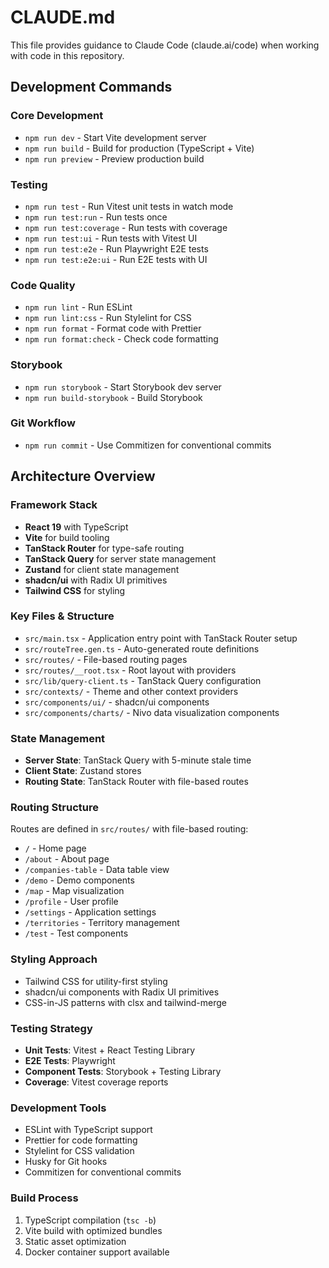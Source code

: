 # CLAUDE.md

This file provides guidance to Claude Code (claude.ai/code) when working with code in this repository.

## Development Commands

### Core Development
- `npm run dev` - Start Vite development server
- `npm run build` - Build for production (TypeScript + Vite)
- `npm run preview` - Preview production build

### Testing
- `npm run test` - Run Vitest unit tests in watch mode
- `npm run test:run` - Run tests once
- `npm run test:coverage` - Run tests with coverage
- `npm run test:ui` - Run tests with Vitest UI
- `npm run test:e2e` - Run Playwright E2E tests
- `npm run test:e2e:ui` - Run E2E tests with UI

### Code Quality
- `npm run lint` - Run ESLint
- `npm run lint:css` - Run Stylelint for CSS
- `npm run format` - Format code with Prettier
- `npm run format:check` - Check code formatting

### Storybook
- `npm run storybook` - Start Storybook dev server
- `npm run build-storybook` - Build Storybook

### Git Workflow
- `npm run commit` - Use Commitizen for conventional commits

## Architecture Overview

### Framework Stack
- **React 19** with TypeScript
- **Vite** for build tooling
- **TanStack Router** for type-safe routing
- **TanStack Query** for server state management
- **Zustand** for client state management
- **shadcn/ui** with Radix UI primitives
- **Tailwind CSS** for styling

### Key Files & Structure
- `src/main.tsx` - Application entry point with TanStack Router setup
- `src/routeTree.gen.ts` - Auto-generated route definitions
- `src/routes/` - File-based routing pages
- `src/routes/__root.tsx` - Root layout with providers
- `src/lib/query-client.ts` - TanStack Query configuration
- `src/contexts/` - Theme and other context providers
- `src/components/ui/` - shadcn/ui components
- `src/components/charts/` - Nivo data visualization components

### State Management
- **Server State**: TanStack Query with 5-minute stale time
- **Client State**: Zustand stores
- **Routing State**: TanStack Router with file-based routes

### Routing Structure
Routes are defined in `src/routes/` with file-based routing:
- `/` - Home page
- `/about` - About page
- `/companies-table` - Data table view
- `/demo` - Demo components
- `/map` - Map visualization
- `/profile` - User profile
- `/settings` - Application settings
- `/territories` - Territory management
- `/test` - Test components

### Styling Approach
- Tailwind CSS for utility-first styling
- shadcn/ui components with Radix UI primitives
- CSS-in-JS patterns with clsx and tailwind-merge

### Testing Strategy
- **Unit Tests**: Vitest + React Testing Library
- **E2E Tests**: Playwright
- **Component Tests**: Storybook + Testing Library
- **Coverage**: Vitest coverage reports

### Development Tools
- ESLint with TypeScript support
- Prettier for code formatting
- Stylelint for CSS validation
- Husky for Git hooks
- Commitizen for conventional commits

### Build Process
1. TypeScript compilation (`tsc -b`)
2. Vite build with optimized bundles
3. Static asset optimization
4. Docker container support available